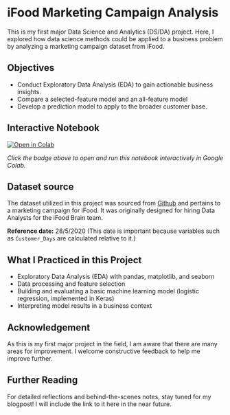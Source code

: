 # iFood Marketing Campaign Analysis

This is my first major Data Science and Analytics (DS/DA) project. Here, I explored how data science methods could be applied to a business problem by analyzing a marketing campaign dataset from iFood.

## Objectives
- Conduct Exploratory Data Analysis (EDA) to gain actionable business insights.
- Compare a selected-feature model and an all-feature model
- Develop a prediction model to apply to the broader customer base.

## Interactive Notebook
[![Open in Colab](https://colab.research.google.com/assets/colab-badge.svg)](https://colab.research.google.com/github/hmd-dsai/ifood-marketing-campaign-analysis/blob/main/notebook/ifood_marketing_campaign_analysis.ipynb)


*Click the badge above to open and run this notebook interactively in Google Colab.*  

## Dataset source
The dataset utilized in this project was sourced from [Github](https://github.com/nailson/ifood-data-business-analyst-test) and pertains to a marketing campaign for iFood. It was originally designed for hiring Data Analysts for the iFood Brain team.

**Reference date:** 28/5/2020 (This date is important because variables such as `Customer_Days` are calculated relative to it.)

## What I Practiced in this Project
- Exploratory Data Analysis (EDA) with pandas, matplotlib, and seaborn
- Data processing and feature selection
- Building and evaluating a basic machine learning model (logistic regression, implemented in Keras)  
- Interpreting model results in a business context

## Acknowledgement
As this is my first major project in the field, I am aware that there are many areas for improvement. I welcome constructive feedback to help me improve further.

## Further Reading
For detailed reflections and behind-the-scenes notes, stay tuned for my blogpost! I will include the link to it here in the near future.